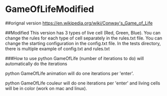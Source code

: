 # GameOfLifeModified

##orignal version 
https://en.wikipedia.org/wiki/Conway's_Game_of_Life

##Modified
This version has 3 types of live cell (Red, Green, Blue).
You can change the rules for each type of cell separately in the rules.txt file.
You can change the starting configuration in the config.txt file.
In the tests directory, there is multiple example of config.txt and rules.txt

###How to use
python GameOfLife (number of iterations to do)
will automatically do the iterations

python GameOfLife animation
will do one iterations per 'enter'.

python GameOfLife couleur
will do one iterations per 'enter' and living cells will be in color (work on mac and linux).
